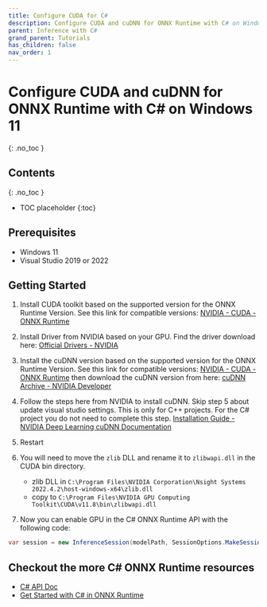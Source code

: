 ```yaml
---
title: Configure CUDA for C#
description: Configure CUDA and cuDNN for ONNX Runtime with C# on Windows 11
parent: Inference with C#
grand_parent: Tutorials
has_children: false
nav_order: 1
---
```



# Configure CUDA and cuDNN for ONNX Runtime with C# on Windows 11

{: .no_toc }

## Contents
{: .no_toc }

* TOC placeholder
{:toc}

## Prerequisites
- Windows 11
- Visual Studio 2019 or 2022
 
## Getting Started

1. Install CUDA toolkit based on the supported version for the ONNX Runtime Version. See this link for compatible versions:
[NVIDIA - CUDA - ONNX Runtime](https://onnxruntime.ai/docs/execution-providers/CUDA-ExecutionProvider.html)

2. Install Driver from NVIDIA based on your GPU. Find the driver download here: [Official Drivers - NVIDIA](https://www.nvidia.com/download/index.aspx?lang=en-us)

3. Install the cuDNN version based on the supported version for the ONNX Runtime Version. See this link for compatible versions: [NVIDIA - CUDA - ONNX Runtime](https://onnxruntime.ai/docs/execution-providers/CUDA-ExecutionProvider.html) then download the cuDNN version from here: [cuDNN Archive - NVIDIA Developer](https://developer.nvidia.com/rdp/cudnn-archive)

4. Follow the steps here from NVIDIA to install cuDNN. Skip step 5 about update visual studio settings. This is only for C++ projects. For the C# project you do not need to complete this step.
[Installation Guide - NVIDIA Deep Learning cuDNN Documentation](https://docs.nvidia.com/deeplearning/cudnn/install-guide/index.html#install-windows)

5. Restart

6. You will need to move the `zlib` DLL and rename it to `zlibwapi.dll` in the CUDA bin directory.
    - zlib DLL in `C:\Program Files\NVIDIA Corporation\Nsight Systems 2022.4.2\host-windows-x64\zlib.dll`
    - copy to `C:\Program Files\NVIDIA GPU Computing Toolkit\CUDA\v11.8\bin\zlibwapi.dll`

7. Now you can enable GPU in the C# ONNX Runtime API with the following code:
```cs
var session = new InferenceSession(modelPath, SessionOptions.MakeSessionOptionWithCudaProvider(0));
```

## Checkout the more C# ONNX Runtime resources
- [C# API Doc](https://onnxruntime.ai/docs/api/csharp/api)
- [Get Started with C# in ONNX Runtime](https://onnxruntime.ai/docs/get-started/with-csharp.html)

